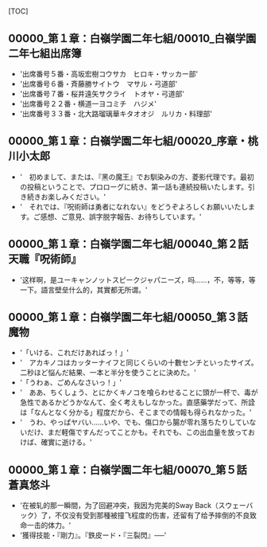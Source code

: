 # 

[TOC]

## 00000_第１章：白嶺学園二年七組/00010_白嶺学園二年七組出席簿

- '出席番号５番・高坂宏樹コウサカ　ヒロキ・サッカー部'
- '出席番号６番・斉藤勝サイトウ　マサル・弓道部'
- '出席番号７番・桜井遠矢サクライ　トオヤ・弓道部'
- '出席番号２２番・横道一ヨコミチ　ハジメ'
- '出席番号３３番・北大路瑠璃華キタオオジ　ルリカ・料理部'


## 00000_第１章：白嶺学園二年七組/00020_序章・桃川小太郎

- '　初めまして、または、『黑の魔王』でお馴染みの方、菱影代理です。最初の投稿ということで、プロローグに続き、第一話も連続投稿いたします。引き続きお楽しみください。'
- '　それでは、『呪術師は勇者になれない』をどうぞよろしくお願いいたします。ご感想、ご意見、誤字脱字報告、お待ちしています。'


## 00000_第１章：白嶺学園二年七組/00040_第２話　天職『呪術師』

- '这样啊，是ユーキャンノットスピークジャパニーズ，吗……，不，等等，等一下。語言壁垒什么的，其實都无所谓。'


## 00000_第１章：白嶺学園二年七組/00050_第３話　魔物

- '「いける、これだけあればっ！」'
- '　アカキノコはカッターナイフと同じくらいの十數センチといったサイズ。二秒ほど悩んだ結果、一本と半分を使うことに決めた。'
- '「うわぁ、ごめんなさいっ！」'
- '　ああ、ちくしょう、とにかくキノコを喰らわせることに頭が一杯で、毒が急性であるかどうかなんて、全く考えもしなかった。直感藥学だって、所詮は「なんとなく分かる」程度だから、そこまでの情報も得られなかった。'
- '　うわ、やっぱヤバい……いや、でも、傷口から腸が零れ落ちたりしていないだけ、まだ軽傷ですんだってことかも。それでも、この出血量を放っておけば、確實に逝ける。'


## 00000_第１章：白嶺学園二年七組/00070_第５話　蒼真悠斗

- '在被轧的那一瞬間，为了回避冲突，我因为完美的Sway Back（スウェーバック）了，不仅没有受到那種被撞飞程度的伤害，还留有了给予摔倒的不良致命一击的体力。'
- '獲得技能・『剛力』。『鉄皮ード・『三裂閃』──'
